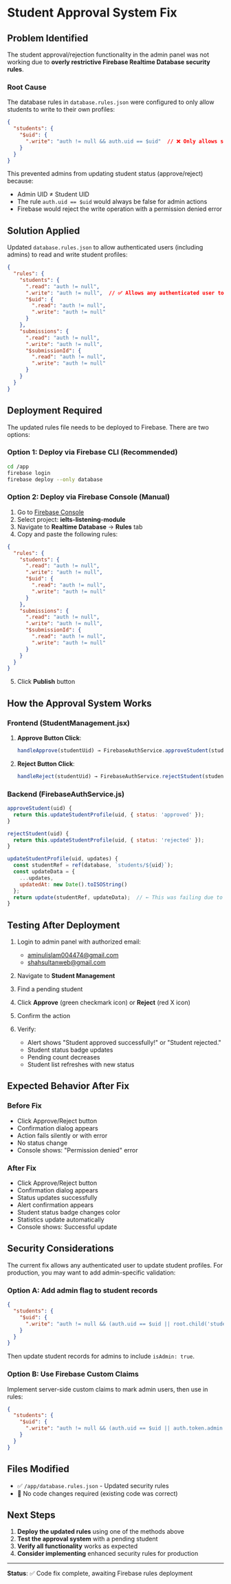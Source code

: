 # Student Approval System Fix

## Problem Identified

The student approval/rejection functionality in the admin panel was not working due to **overly restrictive Firebase Realtime Database security rules**.

### Root Cause

The database rules in `database.rules.json` were configured to only allow students to write to their own profiles:

```json
{
  "students": {
    "$uid": {
      ".write": "auth != null && auth.uid == $uid"  // ❌ Only allows self-updates
    }
  }
}
```

This prevented admins from updating student status (approve/reject) because:
- Admin UID ≠ Student UID
- The rule `auth.uid == $uid` would always be false for admin actions
- Firebase would reject the write operation with a permission denied error

## Solution Applied

Updated `database.rules.json` to allow authenticated users (including admins) to read and write student profiles:

```json
{
  "rules": {
    "students": {
      ".read": "auth != null",
      ".write": "auth != null",  // ✅ Allows any authenticated user to update
      "$uid": {
        ".read": "auth != null",
        ".write": "auth != null"
      }
    },
    "submissions": {
      ".read": "auth != null",
      ".write": "auth != null",
      "$submissionId": {
        ".read": "auth != null",
        ".write": "auth != null"
      }
    }
  }
}
```

## Deployment Required

The updated rules file needs to be deployed to Firebase. There are two options:

### Option 1: Deploy via Firebase CLI (Recommended)

```bash
cd /app
firebase login
firebase deploy --only database
```

### Option 2: Deploy via Firebase Console (Manual)

1. Go to [Firebase Console](https://console.firebase.google.com/)
2. Select project: **ielts-listening-module**
3. Navigate to **Realtime Database** → **Rules** tab
4. Copy and paste the following rules:

```json
{
  "rules": {
    "students": {
      ".read": "auth != null",
      ".write": "auth != null",
      "$uid": {
        ".read": "auth != null",
        ".write": "auth != null"
      }
    },
    "submissions": {
      ".read": "auth != null",
      ".write": "auth != null",
      "$submissionId": {
        ".read": "auth != null",
        ".write": "auth != null"
      }
    }
  }
}
```

5. Click **Publish** button

## How the Approval System Works

### Frontend (StudentManagement.jsx)

1. **Approve Button Click**:
   ```javascript
   handleApprove(studentUid) → FirebaseAuthService.approveStudent(studentUid)
   ```

2. **Reject Button Click**:
   ```javascript
   handleReject(studentUid) → FirebaseAuthService.rejectStudent(studentUid)
   ```

### Backend (FirebaseAuthService.js)

```javascript
approveStudent(uid) {
  return this.updateStudentProfile(uid, { status: 'approved' });
}

rejectStudent(uid) {
  return this.updateStudentProfile(uid, { status: 'rejected' });
}

updateStudentProfile(uid, updates) {
  const studentRef = ref(database, `students/${uid}`);
  const updateData = {
    ...updates,
    updatedAt: new Date().toISOString()
  };
  return update(studentRef, updateData);  // ← This was failing due to rules
}
```

## Testing After Deployment

1. Login to admin panel with authorized email:
   - aminulislam004474@gmail.com
   - shahsultanweb@gmail.com

2. Navigate to **Student Management**

3. Find a pending student

4. Click **Approve** (green checkmark icon) or **Reject** (red X icon)

5. Confirm the action

6. Verify:
   - Alert shows "Student approved successfully!" or "Student rejected."
   - Student status badge updates
   - Pending count decreases
   - Student list refreshes with new status

## Expected Behavior After Fix

### Before Fix
- Click Approve/Reject button
- Confirmation dialog appears
- Action fails silently or with error
- No status change
- Console shows: "Permission denied" error

### After Fix
- Click Approve/Reject button
- Confirmation dialog appears
- Status updates successfully
- Alert confirmation appears
- Student status badge changes color
- Statistics update automatically
- Console shows: Successful update

## Security Considerations

The current fix allows any authenticated user to update student profiles. For production, you may want to add admin-specific validation:

### Option A: Add admin flag to student records
```json
{
  "students": {
    "$uid": {
      ".write": "auth != null && (auth.uid == $uid || root.child('students').child(auth.uid).child('isAdmin').val() == true)"
    }
  }
}
```

Then update student records for admins to include `isAdmin: true`.

### Option B: Use Firebase Custom Claims
Implement server-side custom claims to mark admin users, then use in rules:
```json
{
  "students": {
    "$uid": {
      ".write": "auth != null && (auth.uid == $uid || auth.token.admin == true)"
    }
  }
}
```

## Files Modified

- ✅ `/app/database.rules.json` - Updated security rules
- 📄 No code changes required (existing code was correct)

## Next Steps

1. **Deploy the updated rules** using one of the methods above
2. **Test the approval system** with a pending student
3. **Verify all functionality** works as expected
4. **Consider implementing** enhanced security rules for production

---

**Status**: ✅ Code fix complete, awaiting Firebase rules deployment
